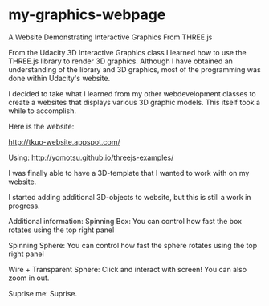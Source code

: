 my-graphics-webpage
===================

A Website Demonstrating Interactive Graphics From THREE.js

From the Udacity 3D Interactive Graphics class I learned how to use the THREE.js library to 
render 3D graphics. Although I have obtained an understanding of the library and 3D graphics,
most of the programming was done within Udacity's website.

I decided to take what I learned from my other webdevelopment classes 
to create a websites that displays various 3D graphic models. This itself
took a while to accomplish. 

Here is the website: 

http://tkuo-website.appspot.com/

Using:
http://yomotsu.github.io/threejs-examples/

I was finally able to have a 3D-template that I wanted to work with on my website. 

I started adding additional 3D-objects to website, but this is still a work in progress.

Additional information:
Spinning Box: You can control how fast the box rotates using the top right panel

Spinning Sphere: You can control how fast the sphere rotates using the top right panel

Wire + Transparent Sphere: Click and interact with screen! You can also zoom in out.

Suprise me: Suprise.



